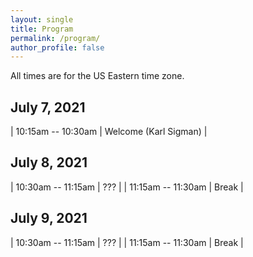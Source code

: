 ```yaml
---
layout: single
title: Program
permalink: /program/
author_profile: false
---
```


All times are for the US Eastern time zone.

## July 7, 2021

| 10:15am -- 10:30am    | Welcome (Karl Sigman) |

## July 8, 2021

| 10:30am -- 11:15am    | ???       |
| 11:15am -- 11:30am   | Break       |

## July 9, 2021


| 10:30am -- 11:15am    | ???       |
| 11:15am -- 11:30am   | Break       |

